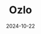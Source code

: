 ---  
layout: startup_page  
title: "Ozlo"  
id: "ozlosleep.com"  
permalink: "/ozloozlosleep.com10222024/"  
website: "https://ozlosleep.com/"  
funding_round: "Series A"  
funding_amount: "$12M"  
investors: "LifeArc Ventures, Drive by DraftKings, Wise Ventures, Scrum Ventures, Wheelhouse 360, Modi Ventures, Niremia Collective, 5Point Venture Partners"  
about: "Ozlo develops and manufactures sleep-focused earbuds, initially leveraging intellectual property licensed from Bose. Their earbuds offer features like Bluetooth audio streaming and are designed for comfortable sleep, aiming to improve sleep quality and address conditions like tinnitus."  
markets: "Wearables, Healthtech"  
hq: "Boston, Massachusetts, United States"  
founded_year: "2022"  
linkedin: "https://www.linkedin.com/company/ozlosleep"  
twitter: "https://twitter.com/ozlosleep"  
instagram: ""  
facebook: "https://www.facebook.com/OzloSleep"  
crunchbase: "https://www.crunchbase.com/organization/ozlo"  
pitchbook: "https://pitchbook.com/profiles/company/532996-39"  

date_display: "22-Oct-2024"  
date: "2024-10-22"

# SEO Optimization  
meta_title: "Ozlo - Series A Funding ($12M)"  
meta_description: "Ozlo, Ozlo develops and manufactures sleep-focused earbuds, initially leveraging intellectual property licensed from Bose. Their earbuds offer features like..."  
meta_keywords: "Ozlo, Wearables, Healthtech, Series A funding"  
canonical_url: "https://startup.projectstartups.com/ozloozlosleep.com10222024/"  
---